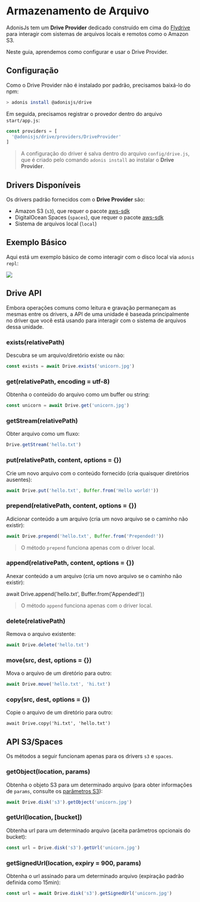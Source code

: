 # Armazenamento de Arquivo

AdonisJs tem um **Drive Provider** dedicado construído em cima do [Flydrive](https://github.com/Slynova-Org/node-flydrive) para 
interagir com sistemas de arquivos locais e remotos como o Amazon S3.

Neste guia, aprendemos como configurar e usar o Drive Provider.

## Configuração

Como o Drive Provider não é instalado por padrão, precisamos baixá-lo do npm:

```bash
> adonis install @adonisjs/drive
```

Em seguida, precisamos registrar o provedor dentro do arquivo `start/app.js`:

```js
const providers = [
  '@adonisjs/drive/providers/DriveProvider'
]
```

> A configuração do driver é salva dentro do arquivo `config/drive.js`,
> que é criado pelo comando `adonis install` ao instalar o **Drive Provider**.

## Drivers Disponíveis

Os drivers padrão fornecidos com o **Drive Provider** são:

* Amazon S3 (`s3`), que requer o pacote [aws-sdk](https://www.npmjs.com/package/aws-sdk)
* DigitalOcean Spaces (`spaces`), que requer o pacote [aws-sdk](https://www.npmjs.com/package/aws-sdk)
* Sistema de arquivos local (`local`)

## Exemplo Básico
Aqui está um exemplo básico de como interagir com o disco local via `adonis repl`:

<img src="https://github.com/tavaresgerson/adonisdocbr/raw/master/assets/Drive_dlcc3v.gif" />

## Drive API
Embora operações comuns como leitura e gravação permaneçam as mesmas entre os drivers, a API de uma unidade é baseada principalmente no driver que você está usando para interagir com o sistema de arquivos dessa unidade.

### exists(relativePath)
Descubra se um arquivo/diretório existe ou não:
```js
const exists = await Drive.exists('unicorn.jpg')
```

### get(relativePath, encoding = utf-8)
Obtenha o conteúdo do arquivo como um buffer ou string:
```js
const unicorn = await Drive.get('unicorn.jpg')
```

### getStream(relativePath)
Obter arquivo como um fluxo:
```js
Drive.getStream('hello.txt')
```

### put(relativePath, content, options = {})
Crie um novo arquivo com o conteúdo fornecido (cria quaisquer diretórios ausentes):
```js
await Drive.put('hello.txt', Buffer.from('Hello world!'))
```

### prepend(relativePath, content, options = {})
Adicionar conteúdo a um arquivo (cria um novo arquivo se o caminho não existir):
```js
await Drive.prepend('hello.txt', Buffer.from('Prepended!'))
```

> O método `prepend` funciona apenas com o driver local.

### append(relativePath, content, options = {})
Anexar conteúdo a um arquivo (cria um novo arquivo se o caminho não existir):

await Drive.append('hello.txt', Buffer.from('Appended!'))

> O método `append` funciona apenas com o driver local.

### delete(relativePath)
Remova o arquivo existente:
```js
await Drive.delete('hello.txt')
```

### move(src, dest, options = {})
Mova o arquivo de um diretório para outro:
```js
await Drive.move('hello.txt', 'hi.txt')
```

### copy(src, dest, options = {})
Copie o arquivo de um diretório para outro:
```
await Drive.copy('hi.txt', 'hello.txt')
```

## API S3/Spaces
Os métodos a seguir funcionam apenas para os drivers `s3` e `spaces`.

### getObject(location, params)
Obtenha o objeto S3 para um determinado arquivo (para obter informações de `params`, consulte os [parâmetros S3](https://docs.aws.amazon.com/AWSJavaScriptSDK/latest/AWS/S3.html#getObject-property)):
```js
await Drive.disk('s3').getObject('unicorn.jpg')
```

### getUrl(location, [bucket])
Obtenha url para um determinado arquivo (aceita parâmetros opcionais do bucket):
```js
const url = Drive.disk('s3').getUrl('unicorn.jpg')
```

### getSignedUrl(location, expiry = 900, params)
Obtenha o url assinado para um determinado arquivo (expiração padrão definida como 15min):

```js
const url = await Drive.disk('s3').getSignedUrl('unicorn.jpg')
```
